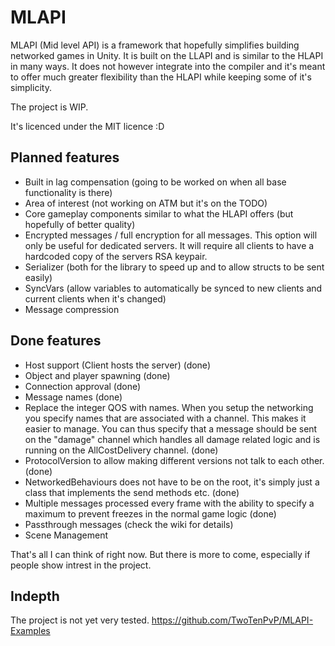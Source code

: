 # MLAPI
MLAPI (Mid level API) is a framework that hopefully simplifies building networked games in Unity. It is built on the LLAPI and is similar to the HLAPI in many ways. It does not however integrate into the compiler and it's meant to offer much greater flexibility than the HLAPI while keeping some of it's simplicity. 

The project is WIP. 

It's licenced under the MIT licence :D


## Planned features
* Built in lag compensation (going to be worked on when all base functionality is there)
* Area of interest (not working on ATM but it's on the TODO)
* Core gameplay components similar to what the HLAPI offers (but hopefully of better quality)
* Encrypted messages / full encryption for all messages. This option will only be useful for dedicated servers. It will require all clients to have a hardcoded copy of the servers RSA keypair.
* Serializer (both for the library to speed up and to allow structs to be sent easily)
* SyncVars (allow variables to automatically be synced to new clients and current clients when it's changed)
* Message compression


## Done features
* Host support (Client hosts the server) (done)
* Object and player spawning (done)
* Connection approval (done)
* Message names (done)
* Replace the integer QOS with names. When you setup the networking you specify names that are associated with a channel. This makes it easier to manage. You can thus specify that a message should be sent on the "damage" channel which handles all damage related logic and is running on the AllCostDelivery channel. (done)
* ProtocolVersion to allow making different versions not talk to each other. (done)
* NetworkedBehaviours does not have to be on the root, it's simply just a class that implements the send methods etc. (done)
* Multiple messages processed every frame with the ability to specify a maximum to prevent freezes in the normal game logic (done)
* Passthrough messages (check the wiki for details)
* Scene Management


That's all I can think of right now. But there is more to come, especially if people show intrest in the project.



## Indepth
The project is not yet very tested.
https://github.com/TwoTenPvP/MLAPI-Examples
